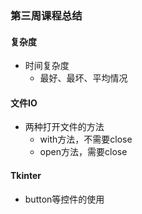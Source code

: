 ### 第三周课程总结

#### 复杂度

- 时间复杂度
  - 最好、最坏、平均情况



#### 文件IO

- 两种打开文件的方法
  - with方法，不需要close
  - open方法，需要close



#### Tkinter

- button等控件的使用


